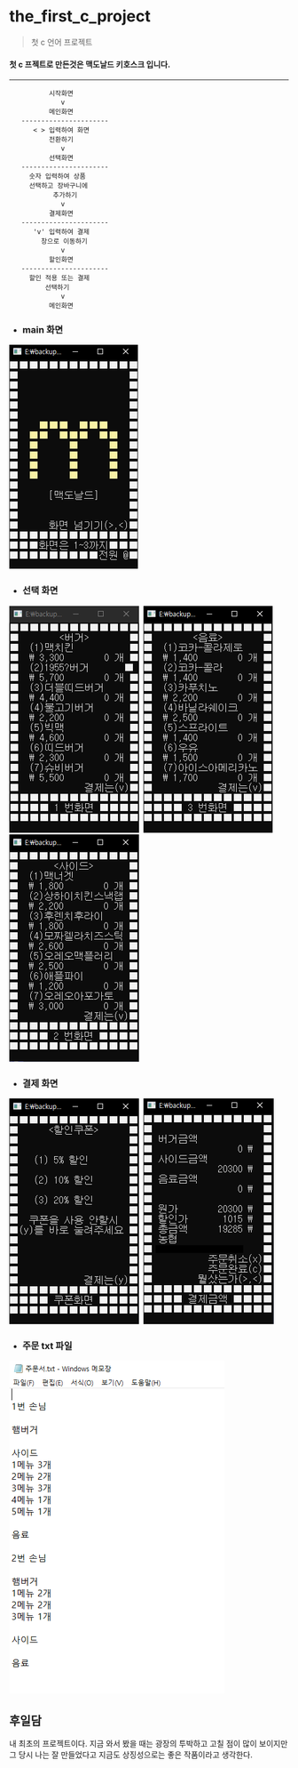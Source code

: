 the_first_c_project
==========
> 첫 c 언어 프로젝트

#### 첫 c 프젝트로 만든것은 맥도날드 키호스크 입니다.
-----------------
```
          시작화면       
             v
          메인화면       
   ----------------------
      < > 입력하여 화면  
          전환하기       
             v
          선택화면       
   ----------------------
     숫자 입력하여 상품   
     선택하고 장바구니에  
           추가하기       
             v
          결제화면       
   ----------------------
      'v' 입력하여 결제   
        창으로 이동하기   
             v
          할인화면       
   ----------------------
     할인 적용 또는 결제  
         선택하기        
             v
          메인화면       
```


- ### main 화면  
![buger](img/main.PNG)  
- ### 선택 화면  
![buger](img/Kategorie_burger.PNG)&nbsp;
![buger](img/Kategorie_drink.PNG)&nbsp;
![buger](img/Kategorie_side.PNG)  
- ### 결제 화면  
![buger](img/discount.PNG)&nbsp;
![buger](img/Payment.PNG)  
- ### 주문 txt 파일 
![buger](img/order.PNG)

후일담
---------------
내 최초의 프로젝트이다. 지금 와서 봤을 때는 광장의 투박하고 고칠 점이 많이 보이지만
그 당시 나는 잘 만들었다고 지금도 상징성으로는 좋은 작품이라고 생각한다.
